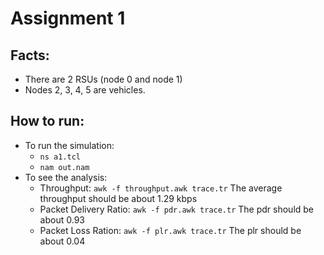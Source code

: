 # Assignment 1

## Facts:
- There are 2 RSUs (node 0 and node 1)
- Nodes 2, 3, 4, 5 are vehicles.

## How to run:
- To run the simulation:
    - `ns a1.tcl`
    - `nam out.nam`
- To see the analysis:
    - Throughput: `awk -f throughput.awk trace.tr` The average throughput should be about 1.29 kbps
    - Packet Delivery Ratio: `awk -f pdr.awk trace.tr` The pdr should be about 0.93
    - Packet Loss Ration: `awk -f plr.awk trace.tr` The plr should be about 0.04